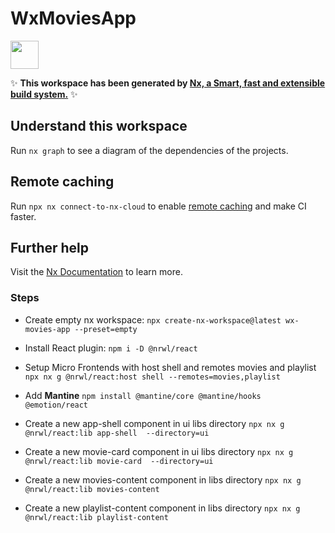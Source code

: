 # WxMoviesApp

<a alt="Nx logo" href="https://nx.dev" target="_blank" rel="noreferrer"><img src="https://raw.githubusercontent.com/nrwl/nx/master/images/nx-logo.png" width="45"></a>

✨ **This workspace has been generated by [Nx, a Smart, fast and extensible build system.](https://nx.dev)** ✨

## Understand this workspace

Run `nx graph` to see a diagram of the dependencies of the projects.

## Remote caching

Run `npx nx connect-to-nx-cloud` to enable [remote caching](https://nx.app) and make CI faster.

## Further help

Visit the [Nx Documentation](https://nx.dev) to learn more.

### Steps

- Create empty nx workspace: `npx create-nx-workspace@latest wx-movies-app --preset=empty`

- Install React plugin: `npm i -D @nrwl/react`

- Setup Micro Frontends with host shell and remotes movies and playlist `npx nx g @nrwl/react:host shell --remotes=movies,playlist`

- Add **Mantine** `npm install @mantine/core @mantine/hooks @emotion/react`

- Create a new app-shell component in ui libs directory `npx nx g @nrwl/react:lib app-shell  --directory=ui`

- Create a new movie-card component in ui libs directory `npx nx g @nrwl/react:lib movie-card  --directory=ui`

- Create a new movies-content component in libs directory `npx nx g @nrwl/react:lib movies-content`

- Create a new playlist-content component in libs directory `npx nx g @nrwl/react:lib playlist-content`
